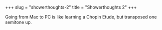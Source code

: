 +++
slug = "showerthoughts-2"
title = "Showerthoughts 2"
+++

Going from Mac to PC is like learning a Chopin Etude, but transposed one semitone up.
